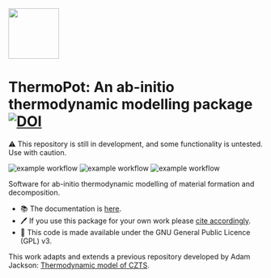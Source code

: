 
<img src="https://user-images.githubusercontent.com/2452935/181300325-502f1791-51cf-4618-b00f-b90609d6e862.png" width="100">

ThermoPot: An ab-initio thermodynamic modelling package [![DOI](https://zenodo.org/badge/490745937.svg)](https://zenodo.org/badge/latestdoi/490745937)
============================

⚠️ This repository is still in development, and some functionality is untested. Use with caution.

![example workflow](https://github.com/NU-CEM/ThermoPot/actions/workflows/build-docs.yml/badge.svg) ![example workflow](https://github.com/NU-CEM/ThermoPot/actions/workflows/run-tests.yml/badge.svg) ![example workflow](https://github.com/NU-CEM/ThermoPot/actions/workflows/lint-code.yml/badge.svg)

Software for ab-initio thermodynamic modelling of material formation and decomposition.

- 📚 The documentation is [here](https://NU-CEM.github.io/ThermoPot).
- 🖊 If you use this package for your own work please [cite accordingly](https://github.com/NU-CEM/ThermoPot/blob/main/citation.cff).
- 🔄 This code is made available under the GNU General Public Licence (GPL) v3. 

This work adapts and extends a previous repository developed by Adam Jackson: [Thermodynamic model of CZTS](http://dx.doi.org/10.5281/zenodo.57130). 






